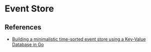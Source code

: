# Event Store

## References
- [Building a minimalistic time-sorted event store using a Key-Value Database in Go](https://barkeywolf.consulting/posts/badger-event-store/)
